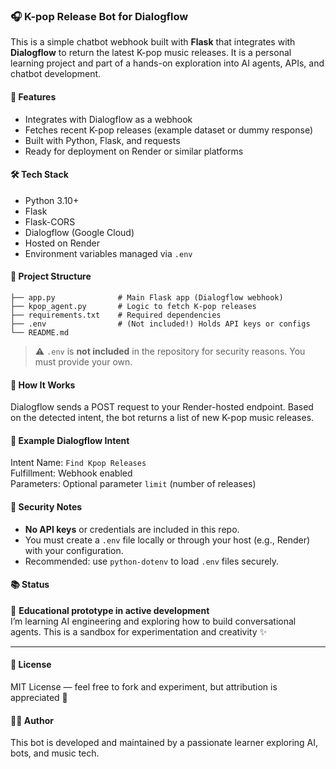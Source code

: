 ### 🎧 K-pop Release Bot for Dialogflow

This is a simple chatbot webhook built with **Flask** that integrates with **Dialogflow** to return the latest K-pop music releases. It is a personal learning project and part of a hands-on exploration into AI agents, APIs, and chatbot development.

#### 🚀 Features

- Integrates with Dialogflow as a webhook
- Fetches recent K-pop releases (example dataset or dummy response)
- Built with Python, Flask, and requests
- Ready for deployment on Render or similar platforms

#### 🛠️ Tech Stack

- Python 3.10+
- Flask
- Flask-CORS
- Dialogflow (Google Cloud)
- Hosted on Render
- Environment variables managed via `.env`

#### 📁 Project Structure

```
├── app.py              # Main Flask app (Dialogflow webhook)
├── kpop_agent.py       # Logic to fetch K-pop releases
├── requirements.txt    # Required dependencies
├── .env                # (Not included!) Holds API keys or configs
└── README.md
```

> ⚠️ `.env` is **not included** in the repository for security reasons. You must provide your own.

#### 📡 How It Works

Dialogflow sends a POST request to your Render-hosted endpoint. Based on the detected intent, the bot returns a list of new K-pop music releases.

#### 🧪 Example Dialogflow Intent

Intent Name: `Find Kpop Releases`  
Fulfillment: Webhook enabled  
Parameters: Optional parameter `limit` (number of releases)

#### 🔐 Security Notes

- **No API keys** or credentials are included in this repo.
- You must create a `.env` file locally or through your host (e.g., Render) with your configuration.
- Recommended: use `python-dotenv` to load `.env` files securely.

#### 📚 Status

📌 **Educational prototype in active development**  
I’m learning AI engineering and exploring how to build conversational agents. This is a sandbox for experimentation and creativity ✨

---

#### 📃 License

MIT License — feel free to fork and experiment, but attribution is appreciated 🙏

#### 🙋‍♀️ Author

This bot is developed and maintained by a passionate learner exploring AI, bots, and music tech.


